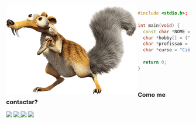 <img src="esquilo.png" alt="Esquilo" align="left">

  ```c++
  #include <stdio.h>;

  int main(void) {
    const char *NOME = "Caubi Loureiro";
    char *hobby[] = {"futebol", "games", "CTF"};
    char *profissao = "Hacker Ético";
    char *curso = "Ciências da Computação na UFF";

    return 0;
  }
  ```
  
<div id="contatos">
  <br>
  <h3> Como me contactar? </h3>
  <img src="https://img.shields.io/badge/caubiloureiro@id.uff.br-D14836?style=for-the-badge&logo=gmail&logoColor=white" /> 
  <a href='https://www.linkedin.com/in/caubi-de-souza-loureiro-rosa-7556b41b5/'><img src="https://img.shields.io/badge/LinkedIn-0077B5?style=for-the-badge&logo=linkedin&logoColor=white" class = "mt-3"> </a>
  <a href="https://app.hackthebox.com/profile/937855/"><img src="https://img.shields.io/badge/Hack_The_Box-000000?style=for-the-badge&logo=hack-the-box&logoColor=9FEF00"></a>
  <a href="https://tryhackme.com/p/F4natic"><img src="https://img.shields.io/badge/Try_Hack_Me-000000?style=for-the-badge&logo=tryhackme&logoColor=withe"></a>
</div>
